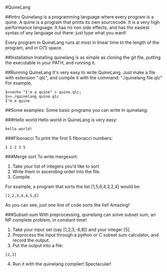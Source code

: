 #QuineLang

##Intro
Quinelang is a programming language where every program is a quine. A quine is a program that prints its own sourcecode. It is a very high performance language. It has no non side effects, and has the easiest syntax of any language out there: just type what you want!

Every program in QuineLang runs at most in linear time to the length of the program, and in O(1) space. 


##Installation
Installing quinelang is as simple as cloning the git file, putting the executable in your PATH, and running it. 


##Running QuineLang
It's very easy to write QuineLang. Just make a file with extension ".qlc", and compile it with the command: "./quinelang file.qlc"
For example,

```
$>>echo "I'm a quine" > quine.qlc;
$>>./quinelang quine.qlc
I'm a quine
```

##Some examples:
Some basic programs you can write in quinelang:

###Hello world 
Hello world in QuineLang is very easy:

```
hello world!
```

###Fibonacci
To print the first 5 fibonacci numbers:

```
1 1 2 3 5
```

###Merge sort
To write mergesort:

1. Take your list of integers you'd like to sort
2. Write them in ascending order into the file.
3. Compile.

For example, a program that sorts the list [1,5,6,4,3,2,4] would be:

```
[1,2,3,4,4,5,6]
```

As you can see, just one line of code sorts the list! Amazing!

###Subset sum
With preprocessing, quinelang can solve subset sum, an NP complete problem, in constant time!

1. Take your input set (say [1,2,3,-6,8]) and your integer [5].
2. Preprocess the input through a python or C subset sum calculator, and record the output. 
3. Put the output into a file:
```
[2,3]
```
4. Run it with the quinelang compiler! Spectacular!







